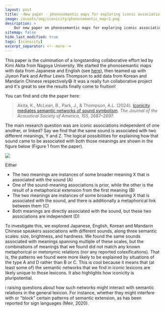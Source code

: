 ```yaml
---
layout: post
title: ✨New paper - phonosemantic maps for exploring iconic associations
image: /assets/img/iconicity/phonosemantic_map~2.png
description: > 
    Our new paper on phonosemantic maps for exploring iconic associations is out in the JASA special issue on Iconicity and Sound Symbolism 🎉  
sitemap: false
hide_last_modified: true
tags: [iconicity]
excerpt_separator: <!--more-->
---
```


This paper is the culmination of a longstanding collaborative effort led by Kimi Akita from Nagoya University. We started the phonosemantic maps with data from Japanese and English (see [here](https://drive.google.com/file/d/1NhMszLjBaVynXeFuwEa2xtCih-BUd1UP/view)), then teamed up with Jiyeon Park and Arthur Lewis Thompson to add data from Korean and Mandarin Chinese respectively😄 It was a really fun collaborative project and it's great to see the results finally come to fruition! <!--more-->

You can find and cite the paper here:

> Akita, K., McLean, B., Park, J., & Thompson, A.L. (2024). [Iconicity mediates semantic networks of sound symbolism](https://doi.org/10.1121/10.0025763). *The Journal of the Acoustical Society of America*, *155*, 2687–2697.

The main research question was are iconic associations independent of one another, or linked? Say we find that the same sound is associated with two different meanings, Y and Z. The logical possibilities for explaining how that sound came to be associated with both those meanings are shown in the figure below (Figure 1 from the paper). 

![](https://aipp.silverchair-cdn.com/aipp/content_public/journal/jasa/155/4/10.1121_10.0025763/1/2687_1_10.0025763.figures.online.f1.jpeg)

Either
 - The two meanings are instances of some broader meaning X that is associated with the sound (A)
 - One of the sound-meaning associations is prior, while the other is the result of a metaphorical extension from the first meaning (B)
- The two meanings are instances of some broader meaning X that is associated with the sound, and there is additionally a metaphorical link between them (C)
- Both meanings are directly associated with the sound, but these two associations are independent (D)

To investigate this, we explored Japanese, English, Korean and Mandarin Chinese speakers associations with different sounds, along three semantic scales: size, brightness, and hardness. We found the same sounds associated with meanings spanning multiple of these scales, but the combinations of meanings that we found did not match any known metaphorical or metonymic relations (nor any reported colexifications). That is, the patterns we found were more likely to be explained by situations of the type A and D rather than B or C. This is cool because it means that (at least some of) the semantic networks that we find in iconic lexicons are likely unique to those lexicons. It also highlights how iconicity is pluripotential. 

i
 raising questions about how such networks might interact with semantic relations in the general lexicon. For instance, whether they might interfere with or "block" certain patterns of semantic extension, as has been reported for sign languages (Meir, 2020).
